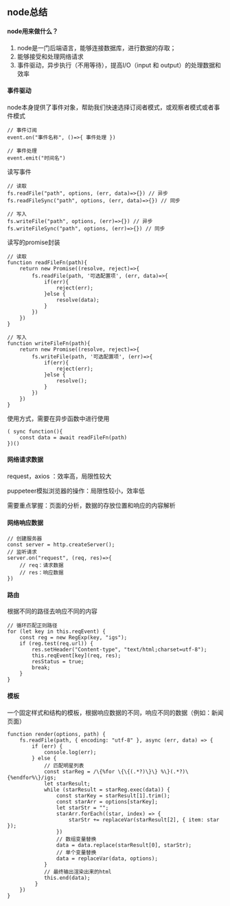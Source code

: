 ## node总结

#### node用来做什么？

1. node是一门后端语言，能够连接数据库，进行数据的存取；
2. 能够接受和处理网络请求
3. 事件驱动，异步执行（不用等待），提高I/O（input 和 output）的处理数据和效率

#### 事件驱动

node本身提供了事件对象，帮助我们快速选择订阅者模式，或观察者模式或者事件模式

```
// 事件订阅
event.on("事件名称", ()=>{ 事件处理 })

// 事件处理
event.emit("时间名")
```

读写事件

```
// 读取
fs.readFile("path", options, (err, data)=>{}) // 异步
fs.readFileSync("path", options, (err, data)=>{}) // 同步

// 写入
fs.writeFile("path", options, (err)=>{}) // 异步
fs.writeFileSync("path", options, (err)=>{}) // 同步
```

读写的promise封装

```
// 读取
function readFileFn(path){
	return new Promise((resolve, reject)=>{
		fs.readFile(path, '可选配置项', (err, data)=>{
			if(err){
				reject(err);
			}else {
				resolve(data);
			}
		})
	})
}

// 写入
function writeFileFn(path){
	return new Promise((resolve, reject)=>{
		fs.writeFile(path, '可选配置项', (err)=>{
            if(err){
                reject(err);
            }else {
				resolve();
			}
		})
	})
}
```

使用方式，需要在异步函数中进行使用

```
( sync function(){
	const data = await readFileFn(path)
})()
```

#### 网络请求数据

request，axios ：效率高，局限性较大

puppeteer模拟浏览器的操作：局限性较小，效率低

需要重点掌握：页面的分析，数据的存放位置和响应的内容解析

#### 网络响应数据

```
// 创建服务器
const server = http.createServer();
// 监听请求
server.on("request", (req, res)=>{
	// req：请求数据
	// res：响应数据
})

```

#### 路由

根据不同的路径去响应不同的内容

```
// 循环匹配正则路径
for (let key in this.reqEvent) {
    const reg = new RegExp(key, "igs");
    if (reg.test(req.url)) {
        res.setHeader("Content-type", "text/html;charset=utf-8");
        this.reqEvent[key](req, res);
        resStatus = true;
        break;
    }
}
```

#### 模板

一个固定样式和结构的模板，根据响应数据的不同，响应不同的数据（例如：新闻页面）

```
function render(options, path) {
    fs.readFile(path, { encoding: "utf-8" }, async (err, data) => {
        if (err) {
        	console.log(err);
        } else {
            // 匹配明星列表
            const starReg = /\{%for \{\{(.*?)\}\} %\}(.*?)\{%endfor%\}/igs;
            let starResult;
            while (starResult = starReg.exec(data)) {
                const starKey = starResult[1].trim();
                const starArr = options[starKey];
                let starStr = "";
                starArr.forEach((star, index) => {
                	starStr += replaceVar(starResult[2], { item: star });
                })
                // 数组变量替换   
                data = data.replace(starResult[0], starStr);
                // 单个变量替换
                data = replaceVar(data, options);
            }
            // 最终输出渲染出来的html
            this.end(data);
         }
    })
}
```

